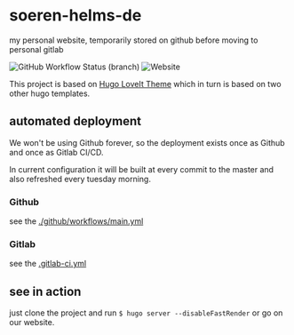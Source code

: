 # soeren-helms-de
my personal website, temporarily stored on github before moving to personal gitlab

![GitHub Workflow Status (branch)](https://img.shields.io/github/workflow/status/HSoeren/soeren-helms-de/Publish/master?style=flat-square)  ![Website](https://img.shields.io/website?style=flat-square&url=https%3A%2F%2Fsoeren-helms.de)

This project is based on [Hugo LoveIt Theme](https://github.com/dillonzq/LoveIt) which in turn is based on two other hugo templates.

## automated deployment

We won't be using Github forever, so the deployment exists once as Github and once as Gitlab CI/CD.

In current configuration it will be built at every commit to the master and also refreshed every tuesday morning.

### Github

see the [./github/workflows/main.yml](https://github.com/hackercave/website/blob/master/.github/workflows/main.yml)

### Gitlab

see the [.gitlab-ci.yml](https://github.com/hackercave/website/blob/master/.gitlab-ci.yml)

## see in action

just clone the project and run `$ hugo server --disableFastRender` or go on our website.
